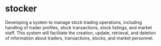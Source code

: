 # stocker
 Developing a system to manage stock trading operations, including handling of trader profiles, stock transactions, stock listings, and market staff. This system will facilitate the creation, update, retrieval, and deletion of information about traders, transactions, stocks, and market personnel.
